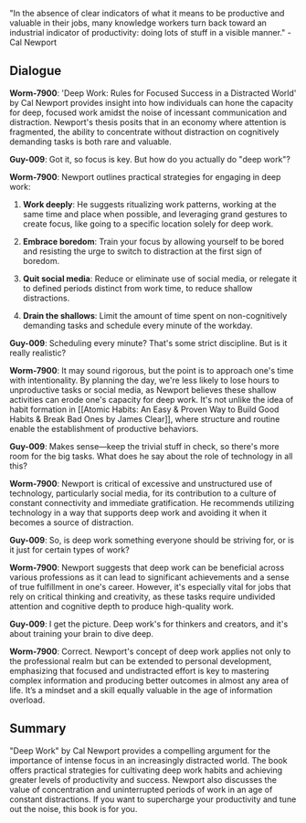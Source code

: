 "In the absence of clear indicators of what it means to be productive and valuable in their jobs, many knowledge workers turn back toward an industrial indicator of productivity: doing lots of stuff in a visible manner." -Cal Newport

## Dialogue
**Worm-7900**: 'Deep Work: Rules for Focused Success in a Distracted World' by Cal Newport provides insight into how individuals can hone the capacity for deep, focused work amidst the noise of incessant communication and distraction. Newport's thesis posits that in an economy where attention is fragmented, the ability to concentrate without distraction on cognitively demanding tasks is both rare and valuable.

**Guy-009**: Got it, so focus is key. But how do you actually do "deep work"?

**Worm-7900**: Newport outlines practical strategies for engaging in deep work:

1. **Work deeply**: He suggests ritualizing work patterns, working at the same time and place when possible, and leveraging grand gestures to create focus, like going to a specific location solely for deep work.

2. **Embrace boredom**: Train your focus by allowing yourself to be bored and resisting the urge to switch to distraction at the first sign of boredom.

3. **Quit social media**: Reduce or eliminate use of social media, or relegate it to defined periods distinct from work time, to reduce shallow distractions.

4. **Drain the shallows**: Limit the amount of time spent on non-cognitively demanding tasks and schedule every minute of the workday.

**Guy-009**: Scheduling every minute? That's some strict discipline. But is it really realistic?

**Worm-7900**: It may sound rigorous, but the point is to approach one's time with intentionality. By planning the day, we're less likely to lose hours to unproductive tasks or social media, as Newport believes these shallow activities can erode one's capacity for deep work. It's not unlike the idea of habit formation in [[Atomic Habits: An Easy & Proven Way to Build Good Habits & Break Bad Ones by James Clear]], where structure and routine enable the establishment of productive behaviors.

**Guy-009**: Makes sense—keep the trivial stuff in check, so there's more room for the big tasks. What does he say about the role of technology in all this?

**Worm-7900**: Newport is critical of excessive and unstructured use of technology, particularly social media, for its contribution to a culture of constant connectivity and immediate gratification. He recommends utilizing technology in a way that supports deep work and avoiding it when it becomes a source of distraction.

**Guy-009**: So, is deep work something everyone should be striving for, or is it just for certain types of work?

**Worm-7900**: Newport suggests that deep work can be beneficial across various professions as it can lead to significant achievements and a sense of true fulfillment in one's career. However, it's especially vital for jobs that rely on critical thinking and creativity, as these tasks require undivided attention and cognitive depth to produce high-quality work.

**Guy-009**: I get the picture. Deep work's for thinkers and creators, and it's about training your brain to dive deep. 

**Worm-7900**: Correct. Newport's concept of deep work applies not only to the professional realm but can be extended to personal development, emphasizing that focused and undistracted effort is key to mastering complex information and producing better outcomes in almost any area of life. It’s a mindset and a skill equally valuable in the age of information overload.

## Summary
"Deep Work" by Cal Newport provides a compelling argument for the importance of intense focus in an increasingly distracted world. The book offers practical strategies for cultivating deep work habits and achieving greater levels of productivity and success. Newport also discusses the value of concentration and uninterrupted periods of work in an age of constant distractions. If you want to supercharge your productivity and tune out the noise, this book is for you.